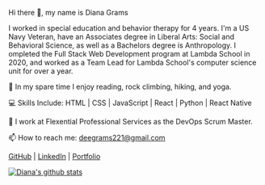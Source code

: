 Hi there 👋, my name is Diana Grams

I worked in special education and behavior therapy for 4 years. I'm a US Navy Veteran, have an Associates degree in Liberal Arts: Social and Behavioral Science, as well as a Bachelors degree is Anthropology. I ompleted the Full Stack Web Development program at Lambda School in 2020, and worked as a Team Lead for Lambda School's computer science unit for over a year.

🌄 In my spare time I enjoy reading, rock climbing, hiking, and yoga.

💻 Skills Include: HTML | CSS | JavaScript | React | Python | React Native

🔭 I work at Flexential Professional Services as the DevOps Scrum Master.

📫 How to reach me: deegrams221@gmail.com

[GitHub](https://github.com/deegrams221) | [LinkedIn](https://www.linkedin.com/in/diana-grams/) | [Portfolio](https://dianagrams.dev/)

  

[![Diana's github stats](https://github-readme-stats.vercel.app/api?username=deegrams221)](https://github.com/deegrams221/github-readme-stats)
